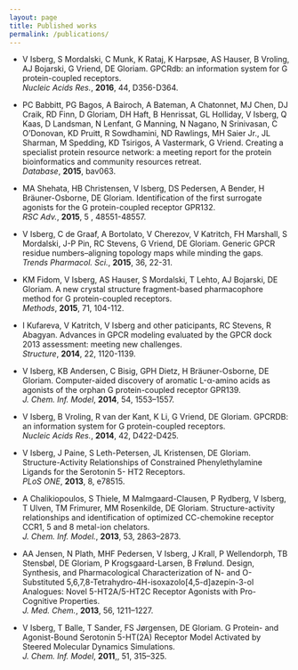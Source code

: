 ```yaml
---
layout: page
title: Published works
permalink: /publications/
---
```


* V Isberg, S Mordalski, C Munk, K Rataj, K Harpsøe, AS Hauser, B Vroling, AJ Bojarski, G Vriend, DE Gloriam.
GPCRdb: an information system for G protein-coupled receptors.  
*Nucleic Acids Res.*, **2016**, 44, D356-D364.

* PC Babbitt, PG Bagos, A Bairoch, A Bateman, A Chatonnet, MJ Chen, DJ Craik, RD Finn, D Gloriam, DH Haft, B Henrissat, GL Holliday, V Isberg, Q Kaas, D Landsman, N Lenfant, G Manning, N Nagano, N Srinivasan, C O’Donovan, KD Pruitt, R Sowdhamini, ND Rawlings, MH Saier Jr., JL Sharman, M Spedding, KD Tsirigos, A Vastermark, G Vriend.
Creating a specialist protein resource network: a meeting report for the protein bioinformatics and community resources retreat.  
*Database*, **2015**, bav063.

* MA Shehata, HB Christensen, V Isberg, DS Pedersen, A Bender, H Bräuner-Osborne, DE Gloriam.
Identification of the first surrogate agonists for the G protein-coupled receptor GPR132.  
*RSC Adv.*, **2015**, 5 , 48551-48557.

* V Isberg, C de Graaf, A Bortolato, V Cherezov, V Katritch, FH Marshall, S Mordalski, J-P Pin, RC Stevens, G Vriend, DE Gloriam.
Generic GPCR residue numbers–aligning topology maps while minding the gaps.  
*Trends Pharmacol. Sci.*, **2015**, 36, 22-31.

* KM Fidom, V Isberg, AS Hauser, S Mordalski, T Lehto, AJ Bojarski, DE Gloriam.
A new crystal structure fragment-based pharmacophore method for G protein-coupled receptors.  
*Methods*, **2015**, 71, 104-112.

* I Kufareva, V Katritch, V Isberg and other paticipants, RC Stevens, R Abagyan.
Advances in GPCR modeling evaluated by the GPCR dock 2013 assessment: meeting new challenges.  
*Structure*, **2014**, 22, 1120-1139.

* V Isberg, KB Andersen, C Bisig, GPH Dietz, H Bräuner-Osborne, DE Gloriam.
Computer-aided discovery of aromatic L-α-amino acids as agonists of the orphan G protein-coupled receptor GPR139.  
*J. Chem. Inf. Model*, **2014**, 54, 1553–1557.

* V Isberg, B Vroling, R van der Kant, K Li, G Vriend, DE Gloriam.
GPCRDB: an information system for G protein-coupled receptors.  
*Nucleic Acids Res.*, **2014**, 42, D422-D425.

* V Isberg, J Paine, S Leth-Petersen, JL Kristensen, DE Gloriam.
Structure-Activity Relationships of Constrained Phenylethylamine Ligands for the Serotonin 5- HT2 Receptors.  
*PLoS ONE*, **2013**, 8, e78515.

* A Chalikiopoulos, S Thiele, M Malmgaard-Clausen, P Rydberg, V Isberg, T Ulven, TM Frimurer, MM Rosenkilde, DE Gloriam.
Structure-activity relationships and identification of optimized CC-chemokine receptor CCR1, 5 and 8 metal-ion chelators.  
*J. Chem. Inf. Model.*, **2013**, 53, 2863–2873.

* AA Jensen, N Plath, MHF Pedersen, V Isberg, J Krall, P Wellendorph, TB Stensbøl, DE Gloriam, P Krogsgaard-Larsen, B Frølund.
Design, Synthesis, and Pharmacological Characterization of N- and O-Substituted 5,6,7,8-Tetrahydro-4H-isoxazolo[4,5-d]azepin-3-ol Analogues: Novel 5-HT2A/5-HT2C Receptor Agonists with Pro-Cognitive Properties.  
*J. Med. Chem.*, **2013**, 56, 1211–1227.

* V Isberg, T Balle, T Sander, FS Jørgensen, DE Gloriam.
G Protein- and Agonist-Bound Serotonin 5-HT(2A) Receptor Model Activated by Steered Molecular Dynamics Simulations.  
*J. Chem. Inf. Model*, **2011**,, 51, 315–325.
